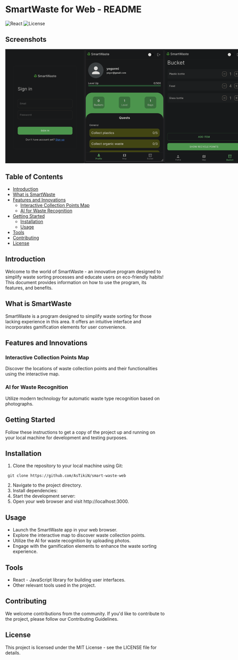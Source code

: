 # SmartWaste for Web - README

![React](https://img.shields.io/badge/React-17.0.2-blue.svg)
![License](https://img.shields.io/badge/License-MIT-green.svg)

## Screenshots

<div style="display: flex; justify-content: space-between;">
    <img src="screenshots/1.png" width="250"/>
    <img src="screenshots/2.png" width="250"/>
    <img src="screenshots/3.png" width="250"/>
</div>

## Table of Contents

- [Introduction](#introduction)
- [What is SmartWaste](#what-is-smartwaste)
- [Features and Innovations](#features-and-innovations)
  - [Interactive Collection Points Map](#interactive-collection-points-map)
  - [AI for Waste Recognition](#ai-for-waste-recognition)
- [Getting Started](#getting-started)
  - [Installation](#installation)
  - [Usage](#usage)
- [Tools](#tools)
- [Contributing](#contributing)
- [License](#license)

## Introduction

Welcome to the world of SmartWaste - an innovative program designed to simplify waste sorting processes and educate users on eco-friendly habits! This document provides information on how to use the program, its features, and benefits.

## What is SmartWaste

SmartWaste is a program designed to simplify waste sorting for those lacking experience in this area. It offers an intuitive interface and incorporates gamification elements for user convenience.

## Features and Innovations

### Interactive Collection Points Map

Discover the locations of waste collection points and their functionalities using the interactive map.

### AI for Waste Recognition

Utilize modern technology for automatic waste type recognition based on photographs.

## Getting Started

Follow these instructions to get a copy of the project up and running on your local machine for development and testing purposes.

## Installation

1. Clone the repository to your local machine using Git:

```shell
 git clone https://github.com/AsTikiN/smart-waste-web
```
2. Navigate to the project directory.
3. Install dependencies:
4. Start the development server:
5. Open your web browser and visit http://localhost:3000.

## Usage

- Launch the SmartWaste app in your web browser.
- Explore the interactive map to discover waste collection points.
- Utilize the AI for waste recognition by uploading photos.
- Engage with the gamification elements to enhance the waste sorting experience.

## Tools

- React - JavaScript library for building user interfaces.
- Other relevant tools used in the project.

## Contributing

We welcome contributions from the community. If you'd like to contribute to the project, please follow our Contributing Guidelines.

## License

This project is licensed under the MIT License - see the LICENSE file for details.
